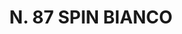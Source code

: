 ---
title: "N. 87 SPIN BIANCO"
plant-name: "N. 87"
plant-number: "087"
plant-xml: "/assets/xml/plant087.xml"
plant-img1: "/assets/img/plant087_verso.jpg"
plant-img2: "/assets/img/plant087.jpg"
plant-title: "N. 87 SPIN BIANCO"
plant-taxon-link: "http://www.worldfloraonline.org/taxon/wfo-0000985328"
plant-taxon-content: "[Crataegus oxyacantha L.]"
layout: single-xml
---